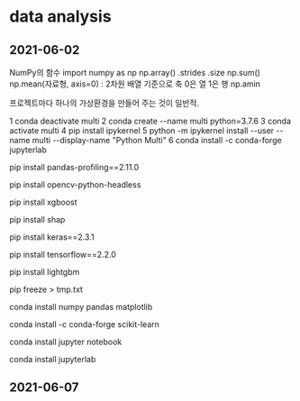# data analysis

## 2021-06-02

NumPy의 함수
import numpy as np
np.array()
.strides
.size
np.sum()
np.mean(자료형, axis=0) : 2차원 배열 기준으로 축 0은 열 1은 행 
np.amin



프로젝트마다 하나의 가상환경을 만들어 주는 것이 일반적.

1	conda deactivate multi
2	conda create --name multi python=3.7.6
3	conda activate multi 
4	pip install ipykernel
5	python -m ipykernel install --user --name multi --display-name "Python Multi"
6	conda install -c conda-forge jupyterlab



pip install pandas-profiling==2.11.0

pip install opencv-python-headless

pip install xgboost

pip install shap

pip install keras==2.3.1

pip install tensorflow==2.2.0

pip install lightgbm


pip freeze > tmp.txt



conda install numpy pandas matplotlib

conda install -c conda-forge scikit-learn

conda install jupyter notebook

conda install jupyterlab





## 2021-06-07

